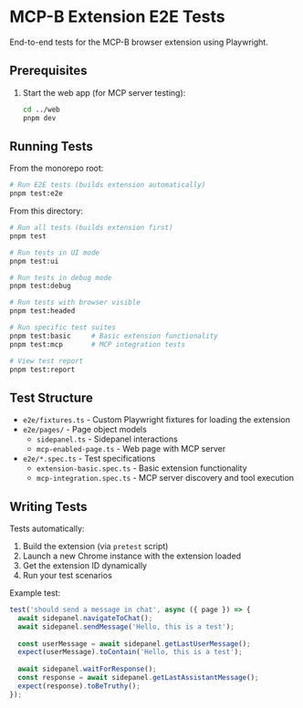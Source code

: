 # MCP-B Extension E2E Tests

End-to-end tests for the MCP-B browser extension using Playwright.

## Prerequisites

1. Start the web app (for MCP server testing):
   ```bash
   cd ../web
   pnpm dev
   ```

## Running Tests

From the monorepo root:
```bash
# Run E2E tests (builds extension automatically)
pnpm test:e2e
```

From this directory:
```bash
# Run all tests (builds extension first)
pnpm test

# Run tests in UI mode
pnpm test:ui

# Run tests in debug mode
pnpm test:debug

# Run tests with browser visible
pnpm test:headed

# Run specific test suites
pnpm test:basic     # Basic extension functionality
pnpm test:mcp       # MCP integration tests

# View test report
pnpm test:report
```

## Test Structure

- `e2e/fixtures.ts` - Custom Playwright fixtures for loading the extension
- `e2e/pages/` - Page object models
  - `sidepanel.ts` - Sidepanel interactions  
  - `mcp-enabled-page.ts` - Web page with MCP server
- `e2e/*.spec.ts` - Test specifications
  - `extension-basic.spec.ts` - Basic extension functionality
  - `mcp-integration.spec.ts` - MCP server discovery and tool execution

## Writing Tests

Tests automatically:
1. Build the extension (via `pretest` script)
2. Launch a new Chrome instance with the extension loaded
3. Get the extension ID dynamically
4. Run your test scenarios

Example test:
```typescript
test('should send a message in chat', async ({ page }) => {
  await sidepanel.navigateToChat();
  await sidepanel.sendMessage('Hello, this is a test');
  
  const userMessage = await sidepanel.getLastUserMessage();
  expect(userMessage).toContain('Hello, this is a test');
  
  await sidepanel.waitForResponse();
  const response = await sidepanel.getLastAssistantMessage();
  expect(response).toBeTruthy();
});
```
